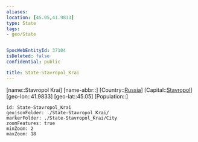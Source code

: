 ```yaml
---
aliases: 
location: [45.05,41.9833]
type: State
tags:
- geo/State


SpocWebEntityId: 37104
isDeleted: false
confidential: public

title: State-Stavropol_Krai
---
```

[name::Stavropol Krai]
[name-abbr::]
[Country::[Russia](geo/Continent/Europe/Russia.md)]
[Capital::[Stavropol](geo/Continent/Europe/Russia/City/Stavropol.md)]
[geo-lon::41.9833]
[geo-lat::45.05]
[Population::]



```leaflet
id: State-Stavropol_Krai
geojsonFolder: ./State-Stavropol_Krai/
markerFolder: ./State-Stavropol_Krai/City
zoomFeatures: true 
minZoom: 2 
maxZoom: 18
```


